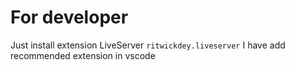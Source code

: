 # For developer

Just install extension LiveServer `ritwickdey.liveserver`
I have add recommended extension in vscode

